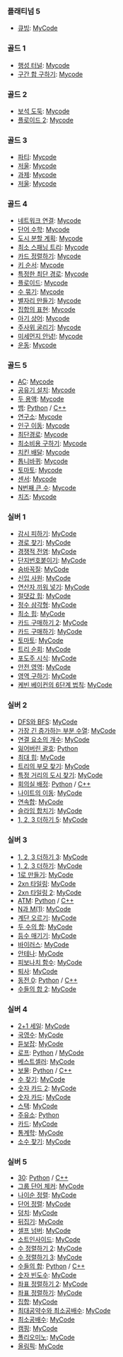 ### 플래티넘 5

- [큐빙](https://www.acmicpc.net/problem/5373): [MyCode](/Platinum5/5373.py)

### 골드 1

- [행성 터널](https://www.acmicpc.net/problem/2887): [Mycode](/Gold1/2887.py)
- [구간 합 구하기](https://www.acmicpc.net/problem/2042): [Mycode](/Gold1/2042.py)

### 골드 2

- [보석 도둑](https://www.acmicpc.net/problem/1202): [Mycode](/Gold2/1202.py)
- [플로이드 2](https://www.acmicpc.net/problem/11780): [Mycode](/Gold2/11780.py)

### 골드 3

- [파티](https://www.acmicpc.net/problem/1238): [Mycode](/Gold3/1238.py)
- [저울](https://www.acmicpc.net/problem/2437): [Mycode](/Gold3/2437.py)
- [과제](https://www.acmicpc.net/problem/13904): [Mycode](/Gold3/13904.py)
- [저울](https://www.acmicpc.net/problem/10159): [Mycode](/Gold3/10159.py)

### 골드 4

- [네트워크 연결](https://www.acmicpc.net/problem/1922): [Mycode](/Gold4/1922.py)
- [단어 수학](https://www.acmicpc.net/problem/1339): [Mycode](/Gold4/1339.py)
- [도시 분할 계획](https://www.acmicpc.net/problem/1647): [Mycode](/Gold4/1647.py)
- [최소 스패닝 트리](https://www.acmicpc.net/problem/1197): [Mycode](/Gold4/1197.py)
- [카드 정렬하기](https://www.acmicpc.net/problem/1715): [Mycode](/Gold4/1715.py)
- [키 순서](https://www.acmicpc.net/problem/2458): [Mycode](/Gold4/2458.py)
- [특정한 최단 경로](https://www.acmicpc.net/problem/1504): [Mycode](/Gold4/1504.py)
- [플로이드](https://www.acmicpc.net/problem/11404): [Mycode](/Gold4/11404.py)
- [수 묶기](https://www.acmicpc.net/problem/1744): [Mycode](/Gold4/1744.py)
- [별자리 만들기](https://www.acmicpc.net/problem/4386): [Mycode](/Gold4/4386.py)
- [집합의 표현](https://www.acmicpc.net/problem/1717): [Mycode](/Gold4/1717.py)
- [아기 상어](https://www.acmicpc.net/problem/16236): [Mycode](/Gold4/16236.py)
- [주사위 굴리기](https://www.acmicpc.net/problem/14499): [Mycode](/Gold4/14499.py)
- [미세먼지 안녕!](https://www.acmicpc.net/problem/17144): [Mycode](/Gold4/17144.py)
- [운동](https://www.acmicpc.net/problem/1956): [Mycode](/Gold4/1956.py)

### 골드 5

- [AC](https://www.acmicpc.net/problem/5430): [Mycode](/Gold5/5430.py)
- [공유기 설치](https://www.acmicpc.net/problem/2110): [Mycode](/Gold5/2110.py)
- [두 용액](https://www.acmicpc.net/problem/2470): [Mycode](/Gold5/2470.py)
- [뱀](https://www.acmicpc.net/problem/3190): [Python](/Gold5/3190.py) / [C++](/Gold5/3190.cpp)
- [연구소](https://www.acmicpc.net/problem/14502): [Mycode](/Gold5/14502.py)
- [인구 이동](https://www.acmicpc.net/problem/16234): [Mycode](/Gold5/16234.py)
- [최단경로](https://www.acmicpc.net/problem/1753): [Mycode](/Gold5/1753.py)
- [최소비용 구하기](https://www.acmicpc.net/problem/1916): [Mycode](/Gold5/1916.py)
- [치킨 배달](https://www.acmicpc.net/problem/15686): [Mycode](/Gold5/15686.py)
- [톱니바퀴](https://www.acmicpc.net/problem/14891): [Mycode](/Gold5/14891.py)
- [토마토](https://www.acmicpc.net/problem/7569): [Mycode](/Gold5/7569.py)
- [센서](https://www.acmicpc.net/problem/2212): [Mycode](/Gold5/2212.py)
- [N번째 큰 수](https://www.acmicpc.net/problem/2075): [Mycode](/Gold5/2075.py)
- [치즈](https://www.acmicpc.net/problem/2636): [Mycode](/Gold5/2636.py)

### 실버 1

- [감시 피하기](https://www.acmicpc.net/problem/18428): [MyCode](/Silver1/18428.py)
- [경로 찾기](https://www.acmicpc.net/problem/11403): [MyCode](/Silver1/11403.py)
- [경쟁적 전염](https://www.acmicpc.net/problem/18405): [MyCode](/Silver1/18405.py)
- [단지번호붙이기](https://www.acmicpc.net/problem/2667): [MyCode](/Silver1/2667.py)
- [숨바꼭질](https://www.acmicpc.net/problem/1697): [MyCode](/Silver1/1697.py)
- [신입 사원](https://www.acmicpc.net/problem/1946): [MyCode](/Silver1/1946.py)
- [연산자 끼워 넣기](https://www.acmicpc.net/problem/14888): [MyCode](/Silver1/14888.py)
- [절댓값 힙](https://www.acmicpc.net/problem/11286): [MyCode](/Silver1/11286.py)
- [정수 삼각형](https://www.acmicpc.net/problem/1932): [MyCode](/Silver1/1932.py)
- [최소 힙](https://www.acmicpc.net/problem/1927): [MyCode](/Silver1/1927.py)
- [카드 구매하기 2](https://www.acmicpc.net/problem/16194): [MyCode](/Silver1/16194.py)
- [카드 구매하기](https://www.acmicpc.net/problem/11052): [MyCode](/Silver1/11052.py)
- [토마토](https://www.acmicpc.net/problem/7576): [MyCode](/Silver1/7576.py)
- [트리 순회](https://www.acmicpc.net/problem/1991): [MyCode](/Silver1/1991.py)
- [포도주 시식](https://www.acmicpc.net/problem/2156): [MyCode](/Silver1/2156.py)
- [안전 영역](https://www.acmicpc.net/problem/2468): [MyCode](/Silver1/2468.py)
- [영역 구하기](https://www.acmicpc.net/problem/2583): [MyCode](/Silver1/2583.py)
- [케빈 베이컨의 6단계 법칙](https://www.acmicpc.net/problem/1389): [MyCode](/Silver1/1389.py)

### 실버 2

- [DFS와 BFS](https://www.acmicpc.net/problem/1260): [MyCode](/Silver2/1260.py)
- [가장 긴 증가하는 부분 수열](https://www.acmicpc.net/problem/11053): [MyCode](/Silver2/11053.py)
- [연결 요소의 개수](https://www.acmicpc.net/problem/11724): [MyCode](/Silver2/11724.py)
- [잃어버린 괄호](https://www.acmicpc.net/problem/1541): [Python](/Silver2/1541.py)
- [최대 힙](https://www.acmicpc.net/problem/11279): [MyCode](/Silver2/11279.py)
- [트리의 부모 찾기](https://www.acmicpc.net/problem/11725): [MyCode](/Silver2/11725.py)
- [특정 거리의 도시 찾기](https://www.acmicpc.net/problem/18352): [MyCode](/Silver2/18352.py)
- [회의실 배정](https://www.acmicpc.net/problem/1931): [Python](/Silver2/1931.py) / [C++](/Silver2/1931.cpp)
- [나이트의 이동](https://www.acmicpc.net/problem/7562): [MyCode](/Silver2/7562.py)
- [연속합](https://www.acmicpc.net/problem/1912): [MyCode](/Silver2/1912.py)
- [슬라임 합치기](https://www.acmicpc.net/problem/14241): [MyCode](/Silver2/14241.py)
- [1, 2, 3 더하기 5](https://www.acmicpc.net/problem/15990): [MyCode](/Silver2/15990.py)

### 실버 3

- [1, 2, 3 더하기 3](https://www.acmicpc.net/problem/15988): [MyCode](/Silver3/15988.py)
- [1, 2, 3 더하기](https://www.acmicpc.net/problem/9095): [MyCode](/Silver3/9095.py)
- [1로 만들기](https://www.acmicpc.net/problem/1463): [MyCode](/Silver3/1463.py)
- [2xn 타일링](https://www.acmicpc.net/problem/11726): [MyCode](/Silver3/11726.py)
- [2xn 타일링 2](https://www.acmicpc.net/problem/11727): [MyCode](/Silver3/11727.py)
- [ATM](https://www.acmicpc.net/problem/11399): [Python](/Silver3/11399.py) / [C++](/Silver3/11399.cpp)
- [N과 M(1)](https://www.acmicpc.net/problem/15649): [MyCode](/Silver3/15649.py)
- [계단 오르기](https://www.acmicpc.net/problem/2579): [MyCode](/Silver3/2579.py)
- [두 수의 합](https://www.acmicpc.net/problem/3273): [MyCode](/Silver3/3273.py)
- [등수 매기기](https://www.acmicpc.net/problem/2012): [MyCode](/Silver3/2012.py)
- [바이러스](https://www.acmicpc.net/problem/2606): [MyCode](/Silver3/2606.py)
- [안테나](https://www.acmicpc.net/problem/18310): [MyCode](/Silver3/18310.py)
- [피보나치 함수](https://www.acmicpc.net/problem/1003): [MyCode](/Silver3/1003.py)
- [퇴사](https://www.acmicpc.net/problem/14501): [MyCode](/Silver3/14501.py)
- [동전 0](https://www.acmicpc.net/problem/11047): [Python](/Silver3/11047.py) / [C++](/Silver3/11047.cpp)
- [수들의 합 2](https://www.acmicpc.net/problem/2003): [MyCode](/Silver3/2003.py)

### 실버 4

- [2+1 세일](https://www.acmicpc.net/problem/11508): [MyCode](/Silver4/11508.py)
- [국영수](https://www.acmicpc.net/problem/10825): [MyCode](/Silver4/10825.py)
- [듣보잡](https://www.acmicpc.net/problem/1764): [MyCode](/Silver4/1764.py)
- [로프](https://www.acmicpc.net/problem/2217): [Python](/Silver4/2217.py) / [MyCode](/Silver4/2217.cpp)
- [베스트셀러](https://www.acmicpc.net/problem/1302): [MyCode](/Silver4/1302.py)
- [보물](https://www.acmicpc.net/problem/1026): [Python](/Silver4/1026.py) / [C++](/Silver4/1026.cpp)
- [수 찾기](https://www.acmicpc.net/problem/1920): [MyCode](/Silver4/1920.py)
- [숫자 카드 2](https://www.acmicpc.net/problem/10816): [MyCode](/Silver4/10816.py)
- [숫자 카드](https://www.acmicpc.net/problem/10815): [MyCode](/Silver4/10815.py)
- [스택](https://www.acmicpc.net/problem/10828): [MyCode](/Silver4/10828.py)
- [주유소](https://www.acmicpc.net/problem/13305): [Python](/Silver4/13305.py)
- [카드](https://www.acmicpc.net/problem/11652): [MyCode](/Silver4/11652.py)
- [통계학](https://www.acmicpc.net/problem/2108): [MyCode](/Silver4/2108.py)
- [소수 찾기](https://www.acmicpc.net/problem/1978): [MyCode](/Silver4/1978.py)

### 실버 5

- [30](https://www.acmicpc.net/problem/10610): [Python](/Silver5/10610.py) / [C++](/Silver5/10610.cpp)
- [그룹 단어 체커](https://www.acmicpc.net/problem/1316): [MyCode](/Silver5/1316.py)
- [나이순 정렬](https://www.acmicpc.net/problem/10814): [MyCode](/Silver5/10814.py)
- [단어 정렬](https://www.acmicpc.net/problem/1181): [MyCode](/Silver5/1181.py)
- [덩치](https://www.acmicpc.net/problem/7568): [MyCode](/Silver5/7568.py)
- [뒤집기](https://www.acmicpc.net/problem/1439): [MyCode](/Silver5/1439.py)
- [셀프 넘버](https://www.acmicpc.net/problem/4673): [MyCode](/Silver5/4673.py)
- [소트인사이드](https://www.acmicpc.net/problem/1427): [MyCode](/Silver5/1427.py)
- [수 정렬하기 2](https://www.acmicpc.net/problem/2751): [MyCode](/Silver5/2751.py)
- [수 정렬하기 3](https://www.acmicpc.net/problem/10989): [MyCode](/Silver5/10989.py)
- [수들의 합](https://www.acmicpc.net/problem/1789): [Python](/Silver5/1789.py) / [C++](/Silver5/1789.cpp)
- [숫자 빈도수](https://www.acmicpc.net/problem/14912): [MyCode](/Silver5/14912.py)
- [좌표 정렬하기 2](https://www.acmicpc.net/problem/11651): [MyCode](/Silver5/11651.py)
- [좌표 정렬하기](https://www.acmicpc.net/problem/11650): [MyCode](/Silver5/11650.py)
- [집합](https://www.acmicpc.net/problem/11723): [MyCode](/Silver5/11723.py)
- [최대공약수와 최소공배수](https://www.acmicpc.net/problem/2609): [MyCode](/Silver5/2609.py)
- [최소공배수](https://www.acmicpc.net/problem/1934): [MyCode](/Silver5/1934.py)
- [캠핑](https://www.acmicpc.net/problem/4796): [MyCode](/Silver5/4796.py)
- [폴리오미노](https://www.acmicpc.net/problem/1343): [MyCode](/Silver5/1343.py)
- [올림픽](https://www.acmicpc.net/problem/8979): [MyCode](/Silver5/8979.py)
